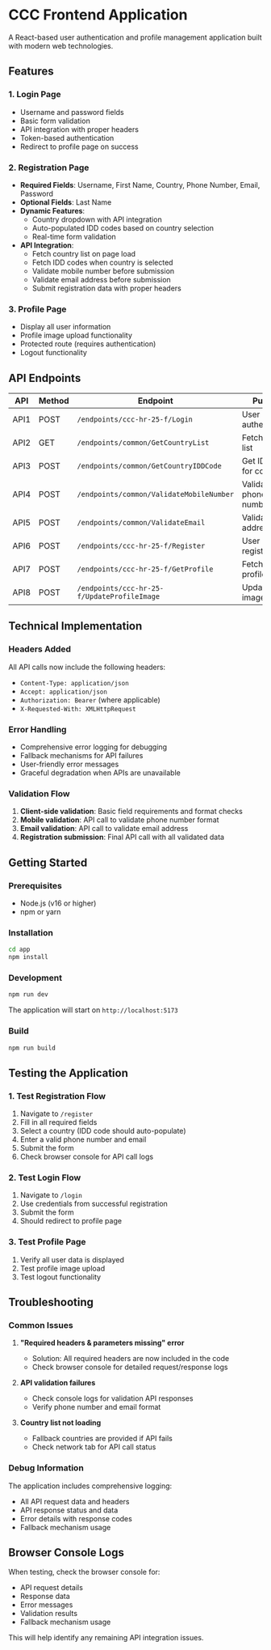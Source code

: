 # CCC Frontend Application

A React-based user authentication and profile management application built with modern web technologies.

## Features

### 1. Login Page
- Username and password fields
- Basic form validation
- API integration with proper headers
- Token-based authentication
- Redirect to profile page on success

### 2. Registration Page
- **Required Fields**: Username, First Name, Country, Phone Number, Email, Password
- **Optional Fields**: Last Name
- **Dynamic Features**:
  - Country dropdown with API integration
  - Auto-populated IDD codes based on country selection
  - Real-time form validation
- **API Integration**:
  - Fetch country list on page load
  - Fetch IDD codes when country is selected
  - Validate mobile number before submission
  - Validate email address before submission
  - Submit registration data with proper headers

### 3. Profile Page
- Display all user information
- Profile image upload functionality
- Protected route (requires authentication)
- Logout functionality

## API Endpoints

| API | Method | Endpoint | Purpose |
|-----|--------|----------|---------|
| API1 | POST | `/endpoints/ccc-hr-25-f/Login` | User authentication |
| API2 | GET | `/endpoints/common/GetCountryList` | Fetch country list |
| API3 | POST | `/endpoints/common/GetCountryIDDCode` | Get IDD code for country |
| API4 | POST | `/endpoints/common/ValidateMobileNumber` | Validate phone number |
| API5 | POST | `/endpoints/common/ValidateEmail` | Validate email address |
| API6 | POST | `/endpoints/ccc-hr-25-f/Register` | User registration |
| API7 | POST | `/endpoints/ccc-hr-25-f/GetProfile` | Fetch user profile |
| API8 | POST | `/endpoints/ccc-hr-25-f/UpdateProfileImage` | Update profile image |

## Technical Implementation

### Headers Added
All API calls now include the following headers:
- `Content-Type: application/json`
- `Accept: application/json`
- `Authorization: Bearer` (where applicable)
- `X-Requested-With: XMLHttpRequest`

### Error Handling
- Comprehensive error logging for debugging
- Fallback mechanisms for API failures
- User-friendly error messages
- Graceful degradation when APIs are unavailable

### Validation Flow
1. **Client-side validation**: Basic field requirements and format checks
2. **Mobile validation**: API call to validate phone number format
3. **Email validation**: API call to validate email address
4. **Registration submission**: Final API call with all validated data

## Getting Started

### Prerequisites
- Node.js (v16 or higher)
- npm or yarn

### Installation
```bash
cd app
npm install
```

### Development
```bash
npm run dev
```

The application will start on `http://localhost:5173`

### Build
```bash
npm run build
```

## Testing the Application

### 1. Test Registration Flow
1. Navigate to `/register`
2. Fill in all required fields
3. Select a country (IDD code should auto-populate)
4. Enter a valid phone number and email
5. Submit the form
6. Check browser console for API call logs

### 2. Test Login Flow
1. Navigate to `/login`
2. Use credentials from successful registration
3. Submit the form
4. Should redirect to profile page

### 3. Test Profile Page
1. Verify all user data is displayed
2. Test profile image upload
3. Test logout functionality

## Troubleshooting

### Common Issues

1. **"Required headers & parameters missing" error**
   - Solution: All required headers are now included in the code
   - Check browser console for detailed request/response logs

2. **API validation failures**
   - Check console logs for validation API responses
   - Verify phone number and email format

3. **Country list not loading**
   - Fallback countries are provided if API fails
   - Check network tab for API call status

### Debug Information
The application includes comprehensive logging:
- All API request data and headers
- API response status and data
- Error details with response codes
- Fallback mechanism usage

## Browser Console Logs

When testing, check the browser console for:
- API request details
- Response data
- Error messages
- Validation results
- Fallback mechanism usage

This will help identify any remaining API integration issues.
